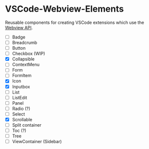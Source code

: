 # VSCode-Webview-Elements

Reusable components for creating VSCode extensions which use the [Webview API](https://code.visualstudio.com/api/extension-guides/webview). 

- [ ] Badge
- [ ] Breadcrumb
- [ ] Button
- [ ] Checkbox (WIP)
- [x] Collapsible
- [ ] ContextMenu
- [ ] Form
- [ ] FormItem
- [x] Icon
- [x] Inputbox
- [ ] List
- [ ] ListEdit
- [ ] Panel
- [ ] Radio (?)
- [ ] Select
- [x] Scrollable
- [ ] Split container
- [ ] Toc (?)
- [ ] Tree
- [ ] ViewContainer (Sidebar)
